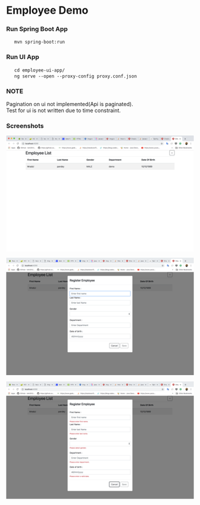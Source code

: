 # Employee Demo

### Run Spring Boot App
```
   mvn spring-boot:run
```

### Run UI App
```
   cd employee-ui-app/
   ng serve --open --proxy-config proxy.conf.json
```


###  NOTE
Pagination on ui not implemented(Api is paginated).<br> 
Test for ui is not written due to time constraint.


### Screenshots 

![alt text](./images/EmployeeUiApp.png)

![alt text](./images/EmployeeUiApp-2.png)

![alt text](./images/EmployeeUiApp-3.png)
